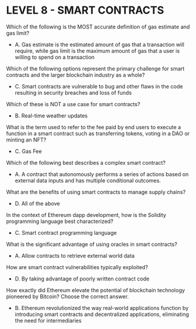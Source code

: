 # LEVEL 8 - SMART CONTRACTS

Which of the following is the MOST accurate definition of gas estimate and gas limit?
- A. Gas estimate is the estimated amount of gas that a transaction will require, while gas limit is the maximum amount of gas that a user is willing to spend on a transaction

Which of the following options represent the primary challenge for smart contracts and the larger blockchain industry as a whole?
- C. Smart contracts are vulnerable to bug and other flaws in the code resulting in security breaches and loss of funds

Which of these is NOT a use case for smart contracts?
- B. Real-time weather updates

What is the term used to refer to the fee paid by end users to execute a function in a smart contract such as transferring tokens, voting in a DAO or minting an NFT?
- C. Gas Fee

Which of the following best describes a complex smart contract?
- A. A contract that autonomously performs a series of actions based on external data inputs and has multiple conditional outcomes.

What are the benefits of using smart contracts to manage supply chains?
- D. All of the above

In the context of Ethereum dapp development, how is the Solidity programming language best characterized?
- C. Smart contract programming language

What is the significant advantage of using oracles in smart contracts?
- A. Allow contracts to retrieve external world data

How are smart contract vulnerabilities typically exploited?
- D. By taking advantage of poorly written contract code

How exactly did Ethereum elevate the potential of blockchain technology pioneered by Bitcoin? Choose the correct answer.
- B. Ethereum revolutionized the way real-world applications function by introducing smart contracts and decentralized applications, eliminating the need for intermediaries
